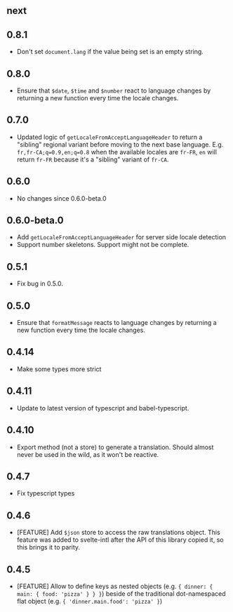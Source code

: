 ## next
## 0.8.1
- Don't set `document.lang` if the value being set is an empty string.
## 0.8.0
- Ensure that `$date`, `$time` and `$number` react to language changes by returning a new function every time the locale changes.

## 0.7.0
- Updated logic of `getLocaleFromAcceptLanguageHeader` to return a "sibling" regional variant before moving to the next base language.
  E.g. `fr,fr-CA;q=0.9,en;q=0.8` when the available locales are `fr-FR`, `en` will return `fr-FR` because it's a "sibling" variant of `fr-CA`.
## 0.6.0
- No changes since 0.6.0-beta.0
## 0.6.0-beta.0
- Add `getLocaleFromAcceptLanguageHeader` for server side locale detection
- Support number skeletons. Support might not be complete.
## 0.5.1
- Fix bug in 0.5.0.
## 0.5.0
- Ensure that `formatMessage` reacts to language changes by returning a new function every time the locale changes.
## 0.4.14
- Make some types more strict
## 0.4.11
- Update to latest version of typescript and babel-typescript.
## 0.4.10
- Export method (not a store) to generate a translation. Should almost never be used in the wild, as
  it won't be reactive.
## 0.4.7
- Fix typescript types
## 0.4.6
- [FEATURE] Add `$json` store to access the raw translations object. This feature was added to svelte-intl after the API
  of this library copied it, so this brings it to parity.
## 0.4.5
- [FEATURE] Allow to define keys as nested objects (e.g. `{ dinner: { main: { food: 'pizza' } } }`) beside of the
  traditional dot-namespaced flat object (e.g. `{ 'dinner.main.food': 'pizza' }`)
